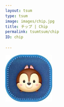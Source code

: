 ```yaml
---
layout: tsum
type: tsum
image: images/chip.jpg
title: チップ | Chip
permalink: tsumtsum/chip
ID: chip

---
```

<img class="ui image" src="../images/chip.jpg">
